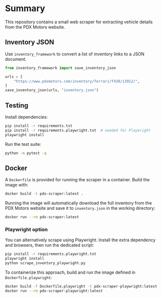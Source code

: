 # Summary

This repository contains a small web scraper for extracting vehicle details from the PDX Motors website.

## Inventory JSON

Use `inventory_framework` to convert a list of inventory links to a JSON document.

```python
from inventory_framework import save_inventory_json

urls = [
    "https://www.pdxmotors.com/inventory/ferrari/f430/13912/",
]
save_inventory_json(urls, "inventory.json")
```

## Testing

Install dependencies:

```bash
pip install -r requirements.txt
pip install -r requirements.playwright.txt  # needed for Playwright
playwright install
```

Run the test suite:

```bash
python -m pytest -q
```

## Docker

A `Dockerfile` is provided for running the scraper in a container. Build the image with:

```bash
docker build -t pdx-scraper:latest .
```

Running the image will automatically download the full inventory from the PDX Motors website and save it to `inventory.json` in the working directory:

```bash
docker run --rm pdx-scraper:latest
```

### Playwright option

You can alternatively scrape using Playwright. Install the extra dependency and browsers, then run the dedicated script:

```bash
pip install -r requirements.playwright.txt
playwright install
python scrape_inventory_playwright.py
```

To containerize this approach, build and run the image defined in `Dockerfile.playwright`:

```bash
docker build -f Dockerfile.playwright -t pdx-scraper-playwright:latest .
docker run --rm pdx-scraper-playwright:latest
```
